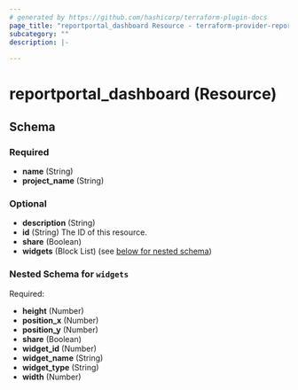 ```yaml
---
# generated by https://github.com/hashicorp/terraform-plugin-docs
page_title: "reportportal_dashboard Resource - terraform-provider-report-portal"
subcategory: ""
description: |-
  
---
```


# reportportal_dashboard (Resource)





<!-- schema generated by tfplugindocs -->
## Schema

### Required

- **name** (String)
- **project_name** (String)

### Optional

- **description** (String)
- **id** (String) The ID of this resource.
- **share** (Boolean)
- **widgets** (Block List) (see [below for nested schema](#nestedblock--widgets))

<a id="nestedblock--widgets"></a>
### Nested Schema for `widgets`

Required:

- **height** (Number)
- **position_x** (Number)
- **position_y** (Number)
- **share** (Boolean)
- **widget_id** (Number)
- **widget_name** (String)
- **widget_type** (String)
- **width** (Number)


